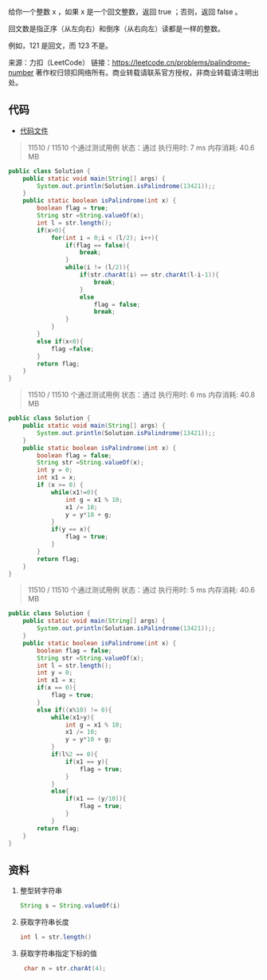 给你一个整数 x ，如果 x 是一个回文整数，返回 true ；否则，返回 false 。

回文数是指正序（从左向右）和倒序（从右向左）读都是一样的整数。

例如，121 是回文，而 123 不是。

来源：力扣（LeetCode）
链接：https://leetcode.cn/problems/palindrome-number
著作权归领扣网络所有。商业转载请联系官方授权，非商业转载请注明出处。

## 代码

- [代码文件](Solution.java)

> 11510 / 11510 个通过测试用例
> 状态：通过
> 执行用时: 7 ms
> 内存消耗: 40.6 MB

```java
public class Solution {
    public static void main(String[] args) {
        System.out.println(Solution.isPalindrome(13421));;
    }
    public static boolean isPalindrome(int x) {
        boolean flag = true;
        String str =String.valueOf(x);
        int l = str.length();
        if(x>0){
            for(int i = 0;i < (l/2); i++){
                if(flag == false){
                    break;
                }
                while(i != (l/2)){
                    if(str.charAt(i) == str.charAt(l-i-1)){
                        break;
                    }
                    else
                        flag = false;
                        break;
                }
            }
        }
        else if(x<0){
            flag =false;
        }
        return flag;
    }
}
```

> 11510 / 11510 个通过测试用例
> 状态：通过
> 执行用时: 6 ms
> 内存消耗: 40.8 MB

```java
public class Solution {
    public static void main(String[] args) {
        System.out.println(Solution.isPalindrome(13421));;
    }
    public static boolean isPalindrome(int x) {
        boolean flag = false;
        String str =String.valueOf(x);
        int y = 0;
        int x1 = x;
        if (x >= 0) {
            while(x1!=0){
                int g = x1 % 10;
                x1 /= 10;
                y = y*10 + g;
            }
            if(y == x){
                flag = true;
            }
        }
        return flag;
    }
}
```

> 11510 / 11510 个通过测试用例
> 状态：通过
> 执行用时: 5 ms
> 内存消耗: 40.6 MB

```java
public class Solution {
    public static void main(String[] args) {
        System.out.println(Solution.isPalindrome(13421));;
    }
    public static boolean isPalindrome(int x) {
        boolean flag = false;
        String str =String.valueOf(x);
        int l = str.length();
        int y = 0;
        int x1 = x;
        if(x == 0){
            flag = true;
        }
        else if((x%10) != 0){
            while(x1>y){
                int g = x1 % 10;
                x1 /= 10;
                y = y*10 + g;
            }
            if(l%2 == 0){
                if(x1 == y){
                    flag = true;
                }
            }
            else{
                if(x1 == (y/10)){
                    flag = true;
                }
            }
        return flag;
    }
}
```

## 资料

1. 整型转字符串
   ```java
   String s = String.valueOf(i)
   ```
2. 获取字符串长度
   ```java
   int l = str.length()
   ```
3. 获取字符串指定下标的值
   ```java
    char n = str.charAt(4);
    ```